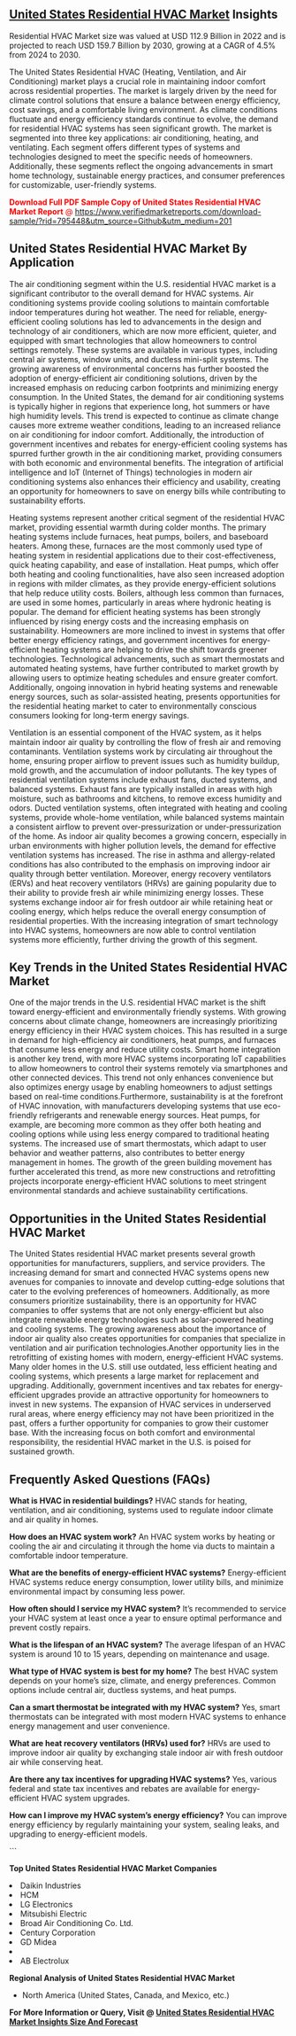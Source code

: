 <h2><a href="https://www.verifiedmarketreports.com/download-sample/?rid=795448&amp;utm_source=Github&amp;utm_medium=201" target="_blank">United States Residential HVAC Market</a> Insights</h2><p>Residential HVAC Market size was valued at USD 112.9 Billion in 2022 and is projected to reach USD 159.7 Billion by 2030, growing at a CAGR of 4.5% from 2024 to 2030.</p><p><p>The United States Residential HVAC (Heating, Ventilation, and Air Conditioning) market plays a crucial role in maintaining indoor comfort across residential properties. The market is largely driven by the need for climate control solutions that ensure a balance between energy efficiency, cost savings, and a comfortable living environment. As climate conditions fluctuate and energy efficiency standards continue to evolve, the demand for residential HVAC systems has seen significant growth. The market is segmented into three key applications: air conditioning, heating, and ventilating. Each segment offers different types of systems and technologies designed to meet the specific needs of homeowners. Additionally, these segments reflect the ongoing advancements in smart home technology, sustainable energy practices, and consumer preferences for customizable, user-friendly systems.<p><span class=""><span style="color: #ff0000;"><strong>Download Full PDF Sample Copy of United States Residential HVAC Market Report</strong> @ </span><a href="https://www.verifiedmarketreports.com/download-sample/?rid=795448&amp;utm_source=Github&amp;utm_medium=201" target="_blank">https://www.verifiedmarketreports.com/download-sample/?rid=795448&amp;utm_source=Github&amp;utm_medium=201</a></span></p></p><h2>United States Residential HVAC Market By Application</h2><p>The air conditioning segment within the U.S. residential HVAC market is a significant contributor to the overall demand for HVAC systems. Air conditioning systems provide cooling solutions to maintain comfortable indoor temperatures during hot weather. The need for reliable, energy-efficient cooling solutions has led to advancements in the design and technology of air conditioners, which are now more efficient, quieter, and equipped with smart technologies that allow homeowners to control settings remotely. These systems are available in various types, including central air systems, window units, and ductless mini-split systems. The growing awareness of environmental concerns has further boosted the adoption of energy-efficient air conditioning solutions, driven by the increased emphasis on reducing carbon footprints and minimizing energy consumption. In the United States, the demand for air conditioning systems is typically higher in regions that experience long, hot summers or have high humidity levels. This trend is expected to continue as climate change causes more extreme weather conditions, leading to an increased reliance on air conditioning for indoor comfort. Additionally, the introduction of government incentives and rebates for energy-efficient cooling systems has spurred further growth in the air conditioning market, providing consumers with both economic and environmental benefits. The integration of artificial intelligence and IoT (Internet of Things) technologies in modern air conditioning systems also enhances their efficiency and usability, creating an opportunity for homeowners to save on energy bills while contributing to sustainability efforts. <p>Heating systems represent another critical segment of the residential HVAC market, providing essential warmth during colder months. The primary heating systems include furnaces, heat pumps, boilers, and baseboard heaters. Among these, furnaces are the most commonly used type of heating system in residential applications due to their cost-effectiveness, quick heating capability, and ease of installation. Heat pumps, which offer both heating and cooling functionalities, have also seen increased adoption in regions with milder climates, as they provide energy-efficient solutions that help reduce utility costs. Boilers, although less common than furnaces, are used in some homes, particularly in areas where hydronic heating is popular. The demand for efficient heating systems has been strongly influenced by rising energy costs and the increasing emphasis on sustainability. Homeowners are more inclined to invest in systems that offer better energy efficiency ratings, and government incentives for energy-efficient heating systems are helping to drive the shift towards greener technologies. Technological advancements, such as smart thermostats and automated heating systems, have further contributed to market growth by allowing users to optimize heating schedules and ensure greater comfort. Additionally, ongoing innovation in hybrid heating systems and renewable energy sources, such as solar-assisted heating, presents opportunities for the residential heating market to cater to environmentally conscious consumers looking for long-term energy savings.<p>Ventilation is an essential component of the HVAC system, as it helps maintain indoor air quality by controlling the flow of fresh air and removing contaminants. Ventilation systems work by circulating air throughout the home, ensuring proper airflow to prevent issues such as humidity buildup, mold growth, and the accumulation of indoor pollutants. The key types of residential ventilation systems include exhaust fans, ducted systems, and balanced systems. Exhaust fans are typically installed in areas with high moisture, such as bathrooms and kitchens, to remove excess humidity and odors. Ducted ventilation systems, often integrated with heating and cooling systems, provide whole-home ventilation, while balanced systems maintain a consistent airflow to prevent over-pressurization or under-pressurization of the home. As indoor air quality becomes a growing concern, especially in urban environments with higher pollution levels, the demand for effective ventilation systems has increased. The rise in asthma and allergy-related conditions has also contributed to the emphasis on improving indoor air quality through better ventilation. Moreover, energy recovery ventilators (ERVs) and heat recovery ventilators (HRVs) are gaining popularity due to their ability to provide fresh air while minimizing energy losses. These systems exchange indoor air for fresh outdoor air while retaining heat or cooling energy, which helps reduce the overall energy consumption of residential properties. With the increasing integration of smart technology into HVAC systems, homeowners are now able to control ventilation systems more efficiently, further driving the growth of this segment.<h2>Key Trends in the United States Residential HVAC Market</h2><p>One of the major trends in the U.S. residential HVAC market is the shift toward energy-efficient and environmentally friendly systems. With growing concerns about climate change, homeowners are increasingly prioritizing energy efficiency in their HVAC system choices. This has resulted in a surge in demand for high-efficiency air conditioners, heat pumps, and furnaces that consume less energy and reduce utility costs. Smart home integration is another key trend, with more HVAC systems incorporating IoT capabilities to allow homeowners to control their systems remotely via smartphones and other connected devices. This trend not only enhances convenience but also optimizes energy usage by enabling homeowners to adjust settings based on real-time conditions.Furthermore, sustainability is at the forefront of HVAC innovation, with manufacturers developing systems that use eco-friendly refrigerants and renewable energy sources. Heat pumps, for example, are becoming more common as they offer both heating and cooling options while using less energy compared to traditional heating systems. The increased use of smart thermostats, which adapt to user behavior and weather patterns, also contributes to better energy management in homes. The growth of the green building movement has further accelerated this trend, as more new constructions and retrofitting projects incorporate energy-efficient HVAC solutions to meet stringent environmental standards and achieve sustainability certifications.<h2>Opportunities in the United States Residential HVAC Market</h2><p>The United States residential HVAC market presents several growth opportunities for manufacturers, suppliers, and service providers. The increasing demand for smart and connected HVAC systems opens new avenues for companies to innovate and develop cutting-edge solutions that cater to the evolving preferences of homeowners. Additionally, as more consumers prioritize sustainability, there is an opportunity for HVAC companies to offer systems that are not only energy-efficient but also integrate renewable energy technologies such as solar-powered heating and cooling systems. The growing awareness about the importance of indoor air quality also creates opportunities for companies that specialize in ventilation and air purification technologies.Another opportunity lies in the retrofitting of existing homes with modern, energy-efficient HVAC systems. Many older homes in the U.S. still use outdated, less efficient heating and cooling systems, which presents a large market for replacement and upgrading. Additionally, government incentives and tax rebates for energy-efficient upgrades provide an attractive opportunity for homeowners to invest in new systems. The expansion of HVAC services in underserved rural areas, where energy efficiency may not have been prioritized in the past, offers a further opportunity for companies to grow their customer base. With the increasing focus on both comfort and environmental responsibility, the residential HVAC market in the U.S. is poised for sustained growth.<h2>Frequently Asked Questions (FAQs)</h2><p><b>What is HVAC in residential buildings?</b> HVAC stands for heating, ventilation, and air conditioning, systems used to regulate indoor climate and air quality in homes.</p><p><b>How does an HVAC system work?</b> An HVAC system works by heating or cooling the air and circulating it through the home via ducts to maintain a comfortable indoor temperature.</p><p><b>What are the benefits of energy-efficient HVAC systems?</b> Energy-efficient HVAC systems reduce energy consumption, lower utility bills, and minimize environmental impact by consuming less power.</p><p><b>How often should I service my HVAC system?</b> It’s recommended to service your HVAC system at least once a year to ensure optimal performance and prevent costly repairs.</p><p><b>What is the lifespan of an HVAC system?</b> The average lifespan of an HVAC system is around 10 to 15 years, depending on maintenance and usage.</p><p><b>What type of HVAC system is best for my home?</b> The best HVAC system depends on your home’s size, climate, and energy preferences. Common options include central air, ductless systems, and heat pumps.</p><p><b>Can a smart thermostat be integrated with my HVAC system?</b> Yes, smart thermostats can be integrated with most modern HVAC systems to enhance energy management and user convenience.</p><p><b>What are heat recovery ventilators (HRVs) used for?</b> HRVs are used to improve indoor air quality by exchanging stale indoor air with fresh outdoor air while conserving heat.</p><p><b>Are there any tax incentives for upgrading HVAC systems?</b> Yes, various federal and state tax incentives and rebates are available for energy-efficient HVAC system upgrades.</p><p><b>How can I improve my HVAC system’s energy efficiency?</b> You can improve energy efficiency by regularly maintaining your system, sealing leaks, and upgrading to energy-efficient models.</p>```</p><p><strong>Top United States Residential HVAC Market Companies</strong></p><div data-test-id=""><p><li>Daikin Industries</li><li> HCM</li><li> LG Electronics</li><li> Mitsubishi Electric</li><li> Broad Air Conditioning Co. Ltd.</li><li> Century Corporation</li><li> GD Midea</li><li></li><li> AB Electrolux</li></p><div><strong>Regional Analysis of&nbsp;United States Residential HVAC Market</strong></div><ul><li dir="ltr"><p dir="ltr">North America&nbsp;(United States, Canada, and Mexico, etc.)</p></li></ul><p><strong>For More Information or Query, Visit @&nbsp;</strong><strong><a href="https://www.verifiedmarketreports.com/product/residential-hvac-market/?utm_source=Github&amp;utm_medium=201" target="_blank">United States Residential HVAC Market Insights Size And Forecast</a></strong></p></div>
